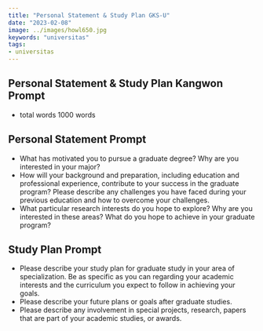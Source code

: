 ```yaml
---
title: "Personal Statement & Study Plan GKS-U"
date: "2023-02-08"
image: ../images/howl650.jpg
keywords: "universitas"
tags:
- universitas
---
```

## Personal Statement & Study Plan Kangwon Prompt

- total words 1000 words

## Personal Statement Prompt
- What has motivated you to pursue a graduate degree? Why are you interested in your major?
- How will your background and preparation, including education and professional experience, contribute to your success in the graduate program? Please describe any challenges you have faced during your previous education and how to overcome your challenges.
- What particular research interests do you hope to explore? Why are you interested in these areas? What do you hope to achieve in your graduate program?

## Study Plan Prompt

- Please describe your study plan for graduate study in your area of specialization. Be as specific as you can regarding your academic interests and the curriculum you expect to follow in achieving your goals.
- Please describe your future plans or goals after graduate studies.
- Please describe any involvement in special projects, research, papers that are part of your academic studies, or awards.
